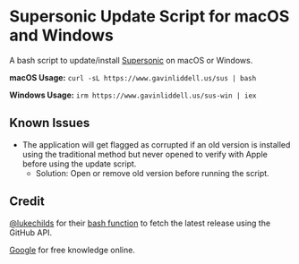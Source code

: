 # Supersonic Update Script for macOS and Windows
A bash script to update/install [Supersonic](https://github.com/dweymouth/supersonic) on macOS or Windows.

**macOS Usage:** ``curl -sL https://www.gavinliddell.us/sus | bash``

**Windows Usage:** ``irm https://www.gavinliddell.us/sus-win | iex``

## Known Issues
- The application will get flagged as corrupted if an old version is installed using the traditional method but never opened to verify with Apple before using the update script.
  - Solution: Open or remove old version before running the script.

## Credit
[@lukechilds](https://github.com/lukechilds) for their [bash function](https://gist.github.com/lukechilds/a83e1d7127b78fef38c2914c4ececc3c) to fetch the latest release using the GitHub API.

[Google](https://google.com) for free knowledge online.

